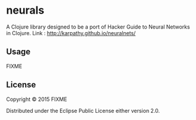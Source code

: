 # neurals

A Clojure library designed to be a port of Hacker Guide to Neural Networks in Clojure.
Link : http://karpathy.github.io/neuralnets/

## Usage

FIXME

## License

Copyright © 2015 FIXME

Distributed under the Eclipse Public License either version 2.0.
